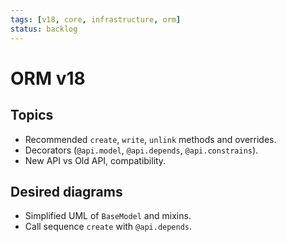 ```yaml
---
tags: [v18, core, infrastructure, orm]
status: backlog
---
```

# ORM v18

## Topics
- Recommended `create`, `write`, `unlink` methods and overrides.
- Decorators (`@api.model`, `@api.depends`, `@api.constrains`).
- New API vs Old API, compatibility.

## Desired diagrams
- Simplified UML of `BaseModel` and mixins.
- Call sequence `create` with `@api.depends`.




